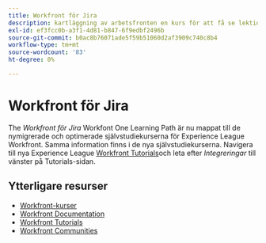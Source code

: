 ```yaml
---
title: Workfront för Jira
description: kartläggning av arbetsfronten en kurs för att få se lektionskurser
exl-id: ef3fcc0b-a3f1-4d81-b847-6f9edbf2496b
source-git-commit: b0ac8b76071ade5f59b51060d2af3909c740c8b4
workflow-type: tm+mt
source-wordcount: '83'
ht-degree: 0%

---
```


# Workfront för Jira

The *Workfront för Jira* Workfont One Learning Path är nu mappat till de nymigrerade och optimerade självstudiekurserna för Experience League Workfront. Samma information finns i de nya självstudiekurserna. Navigera till nya Experience League [Workfront Tutorials](https://experienceleague.adobe.com/docs/workfront-learn/tutorials-workfront/home.html)och leta efter *Integreringar* till vänster på Tutorials-sidan.

## Ytterligare resurser

* [Workfront-kurser](https://experienceleague.adobe.com/?lang=en&amp;Solution=Workfront#courses)
* [Workfront Documentation](https://experienceleague.adobe.com/docs/workfront.html)
* [Workfront Tutorials](https://experienceleague.adobe.com/docs/workfront-learn/tutorials-workfront/home.html)
* [Workfront Communities](https://experienceleaguecommunities.adobe.com/t5/workfront/ct-p/workfront)
